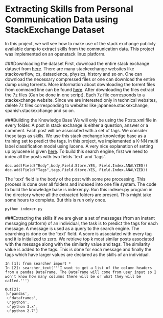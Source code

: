 
# Extracting Skills from Personal Communication Data using StackExchange Dataset

In this project, we will see how to make use of the stack exchange publicly available dump to extract skills from the communication data. This project was implemented on an openstack linux platform.

###Downloading the dataset
First, download the entire stack exchange dataset from [here](https://archive.org/details/stackexchange). There are many stackexchange websites like stackoverflow, cs, datascience, physics, history and so on. One can download the necessary compressed files or one can download the entire dump using torrents. More information about downloading the torrent files from command line can be found [here](https://www.learn2crack.com/2013/10/download-torrent-using-terminal.html). After downloading the files extract the 7z files (Can be done in one script). Each 7z file corresponds to a stackexchange website. Since we are interested only in technical websites, delete 7z files corresponding to websites like japanese.stackexchange, spanish.stackexchange and so on.

###Building the Knowledge Base
We will only be using the Posts.xml file in every folder. A post in stack exchange is either a question, answer or a comment. Each post will be associated with a set of tags. We consider these tags as skills. We use this stack exchange knowledge base as a training set to predict the tags. In this project, we implemented a K-NN multi label classification model using lucene. A very nice explanation of setting up pylucene is given [here](http://bendemott.blogspot.fi/2013/11/installing-pylucene-4-451.html).  To build this search engine, first we need to index all the posts with two fields 'text' and 'tags'. 
```
doc.add(Field("Body",body,Field.Store.YES, Field.Index.ANALYZED))
doc.add(Field("Tags",tags,Field.Store.YES, Field.Index.ANALYZED))
```
The 'text' field is the body of the post with some pre processing. This process is done over all folders and indexed into one file system. The code to build the knowledge base is indexer.py. Run this indexer.py program in the directory where all the extracted folders are present. This might take some hours to complete. But this is run only once.

```
python indexer.py
```

###Extracting the skills
If we are given a set of messages (from an instant messaging platform) of an individual, the task is to predict the tags for each message. A message is used as a query to the search engine. The searching is done on the 'text' field.  A score is associated with every tag and it is initialized to zero. We retrieve top k most similar posts associated with the message along with the similarity value and tags. The similarity value is added to the tags. This is done for each message and finally the tags which have larger values are declared as the skills of an individual. 

```
In [1]: from searcher import *
In [2]: searcher_text('''I want to get a list of the column headers from a pandas DataFrame. The DataFrame will come from user input so I won't know how many columns there will be or what they will be called.''')

Out[2]: 
[u'pandas',
 u'dataframes',
 u'python',
 u'python 3.x',
 u'python 2.7']
```


